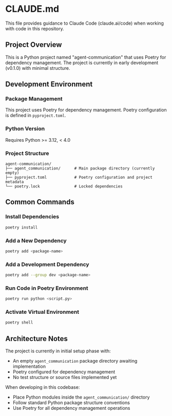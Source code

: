 # CLAUDE.md

This file provides guidance to Claude Code (claude.ai/code) when working with code in this repository.

## Project Overview

This is a Python project named "agent-communication" that uses Poetry for dependency management. The project is currently in early development (v0.1.0) with minimal structure.

## Development Environment

### Package Management
This project uses Poetry for dependency management. Poetry configuration is defined in `pyproject.toml`.

### Python Version
Requires Python >= 3.12, < 4.0

### Project Structure
```
agent-communication/
├── agent_communication/      # Main package directory (currently empty)
├── pyproject.toml            # Poetry configuration and project metadata
└── poetry.lock               # Locked dependencies
```

## Common Commands

### Install Dependencies
```bash
poetry install
```

### Add a New Dependency
```bash
poetry add <package-name>
```

### Add a Development Dependency
```bash
poetry add --group dev <package-name>
```

### Run Code in Poetry Environment
```bash
poetry run python <script.py>
```

### Activate Virtual Environment
```bash
poetry shell
```

## Architecture Notes

The project is currently in initial setup phase with:
- An empty `agent_communication` package directory awaiting implementation
- Poetry configured for dependency management
- No test structure or source files implemented yet

When developing in this codebase:
- Place Python modules inside the `agent_communication/` directory
- Follow standard Python package structure conventions
- Use Poetry for all dependency management operations
